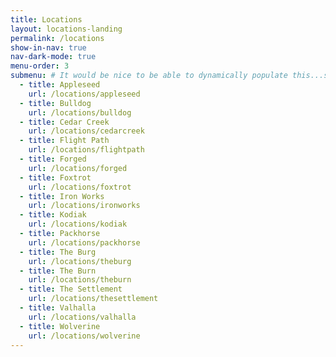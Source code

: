 ```yaml
---
title: Locations
layout: locations-landing
permalink: /locations
show-in-nav: true
nav-dark-mode: true
menu-order: 3
submenu: # It would be nice to be able to dynamically populate this...see https://github.com/F3-Blue-Ridge/f3br-website/issues/14
  - title: Appleseed
    url: /locations/appleseed
  - title: Bulldog
    url: /locations/bulldog
  - title: Cedar Creek
    url: /locations/cedarcreek
  - title: Flight Path
    url: /locations/flightpath
  - title: Forged
    url: /locations/forged
  - title: Foxtrot
    url: /locations/foxtrot
  - title: Iron Works
    url: /locations/ironworks
  - title: Kodiak
    url: /locations/kodiak
  - title: Packhorse
    url: /locations/packhorse
  - title: The Burg
    url: /locations/theburg
  - title: The Burn
    url: /locations/theburn
  - title: The Settlement
    url: /locations/thesettlement
  - title: Valhalla
    url: /locations/valhalla
  - title: Wolverine
    url: /locations/wolverine
---
```

